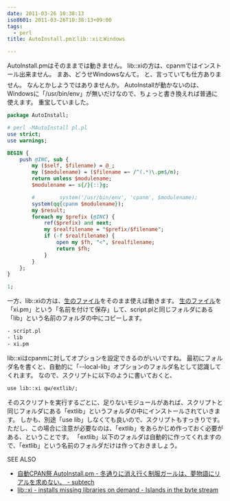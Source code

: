 ```yaml
---
date: 2011-03-26 10:38:13
iso8601: 2011-03-26T10:38:13+09:00
tags:
  - perl
title: AutoInstall.pmとlib::xiとWindows

---
```


AutoInstall.pmはそのままでは動きません。
lib::xiの方は、cpanmではインストール出来ません。
まあ、どうせWindowsなんて。
&#133;と、言っていても仕方ありません。
なんとかしようではありませんか。
AutoInstallが動かないのは、Windowsに「/usr/bin/env」が無いだけなので、ちょっと書き換えれば普通に使えます。
重宝していました。

```perl AutoInstall.pm
package AutoInstall;

# perl -MAutoInstall pl.pl
use strict;
use warnings;

BEGIN {
    push @INC, sub {
        my ($self, $filename) = @_;
        my ($modulename) = ($filename =~ /^(.*)\.pm$/m);
        return unless $modulename;
        $modulename =~ s{/}{::}g;

        #        system('/usr/bin/env', 'cpanm', $modulename);
        system(qq{cpanm $modulename});
        my $result;
        foreach my $prefix (@INC) {
            ref($prefix) and next;
            my $realfilename = "$prefix/$filename";
            if (-f $realfilename) {
                open my $fh, "<", $realfilename;
                return $fh;
            }
        }
    };
}

1;
```

一方、lib::xiの方は、<a href="https://raw.githubusercontent.com/gfx/p5-lib-xi/master/lib/lib/xi.pm">生のファイル</a>をそのまま使えば動きます。
<a href="https://raw.githubusercontent.com/gfx/p5-lib-xi/master/lib/lib/xi.pm">生のファイル</a>を「xi.pm」という「名前を付けて保存」して、script.plと同じフォルダにある「lib」という名前のフォルダの中にコピーします。

```default
- script.pl
- lib
- xi.pm
```

lib::xiはcpanmに対してオプションを設定できるのがいいですね。
最初にフォルダ名を書くと、自動的に「--local-lib」オプションのフォルダ名として認識してくれます。
なので、スクリプトに以下のように書いておくと、

```default
use lib::xi qw/extlib/;
```

そのスクリプトを実行するごとに、足りないモジュールがあれば、スクリプトと同じフォルダにある「extlib」というフォルダの中にインストールされていきます。
しかも、別途「use lib」しなくても良いので、スクリプトもすっきりです。
ただし、この場合に注意が必要なのは、「extlib」をあらかじめ作っておく必要がある、ということです。
「extlib」以下のフォルダは自動的に作ってくれますので、「extlib」という名前のフォルダだけは作っておきましょう。

<div>
<p>SEE ALSO</p>
<ul>
<li><a href="http://subtech.g.hatena.ne.jp/cho45/20101129/1290963512">自動CPAN祭 AutoInstall.pm - 冬通りに消え行く制服ガールは、夢物語にリアルを求めない。 - subtech</a></li>
<li><a href="http://d.hatena.ne.jp/gfx/20110318/1300419163">lib::xi - installs missing libraries on demand - Islands in the byte stream</a></li>
</ul>
</div>
